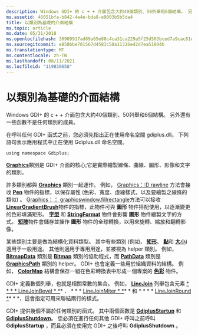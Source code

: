 ```yaml
---
description: Windows GDI+ 的 c + + 介面包含大約40個類別、50列舉和6個結構。 另外還有一些函數不是任何類別的成員。
ms.assetid: 46051bfa-b842-4e4e-bda8-e9003b5b5da4
title: 以類別為基礎的介面結構
ms.topic: article
ms.date: 05/31/2018
ms.openlocfilehash: 30909917ad89a65e88c4ca31ca229a5f25d503bced7a9cac81e4199ced1ba7d1
ms.sourcegitcommit: e858bbe701567d4583c50a11326e42d7ea51804b
ms.translationtype: MT
ms.contentlocale: zh-TW
ms.lasthandoff: 08/11/2021
ms.locfileid: "119830658"
---
```

# <a name="the-structure-of-the-class-based-interface"></a>以類別為基礎的介面結構

Windows GDI+ 的 c + + 介面包含大約40個類別、50列舉和6個結構。 另外還有一些函數不是任何類別的成員。

在呼叫任何 GDI+ 函式之前，您必須先指出正在使用命名空間 gdiplus.dll。 下列語句表示應用程式中正在使用 Gdiplus.dll 命名空間。

`using namespace Gdiplus;`

[**Graphics**](/windows/win32/api/gdiplusgraphics/nl-gdiplusgraphics-graphics)類別是 GDI+ 介面的核心;它是實際繪製線條、曲線、圖形、影像和文字的類別。

許多類別都與 [**Graphics**](/windows/win32/api/gdiplusgraphics/nl-gdiplusgraphics-graphics) 類別一起運作。 例如， [Graphics：:D rawline](/windows/win32/api/gdiplusgraphics/nf-gdiplusgraphics-graphics-drawline(inconstpen_inint_inint_inint_inint)) 方法會接收 [**Pen**](/windows/win32/api/gdipluspen/nl-gdipluspen-pen) 物件的指標，以保存屬性 (色彩、寬度、虛線樣式，以及要繪製之線條的類似) 。 [Graphics：： graphicswindow.fillrectangle](/windows/win32/api/gdiplusgraphics/nf-gdiplusgraphics-graphics-fillrectangle(inconstbrush_inconstrectf_))方法可以接收 [**LinearGradientBrush**](/windows/win32/api/gdiplusbrush/nl-gdiplusbrush-lineargradientbrush)物件的指標，此物件可與 **圖形** 物件搭配使用，以逐漸變更的色彩填滿矩形。 [**字型**](/windows/win32/api/gdiplusheaders/nl-gdiplusheaders-font) 和 [**StringFormat**](/windows/win32/api/gdiplusstringformat/nl-gdiplusstringformat-stringformat) 物件會影響 **圖形** 物件繪製文字的方式。 [**矩陣**](/windows/win32/api/gdiplusmatrix/nl-gdiplusmatrix-matrix)物件會儲存並操作 **圖形** 物件的全球轉換，以用來旋轉、縮放和翻轉影像。

某些類別主要是做為結構化資料類型。 其中有些類別 (例如， [**矩形**](/windows/win32/api/gdiplustypes/nl-gdiplustypes-rect)、 [**點**](/windows/win32/api/gdiplustypes/nl-gdiplustypes-point)和 [**大小**](/windows/win32/api/gdiplustypes/nl-gdiplustypes-size)) 適用于一般用途。 其他則適用于專用用途，並被視為 helper 類別。 例如， [**BitmapData**](/windows/win32/api/gdiplusimaging/nl-gdiplusimaging-bitmapdata) 類別是 [**Bitmap**](/windows/win32/api/gdiplusheaders/nl-gdiplusheaders-bitmap) 類別的協助程式，而 [**PathData**](/windows/win32/api/gdiplustypes/nl-gdiplustypes-pathdata) 類別是 [**GraphicsPath**](/windows/win32/api/gdipluspath/nl-gdipluspath-graphicspath) 類別的 helper。 GDI+ 也會定義一些用於組織資料的結構。 例如， [**ColorMap**](/windows/win32/api/Gdipluscolormatrix/ns-gdipluscolormatrix-colormap) 結構會保存一組在色彩轉換表中形成一個專案的 [**色彩**](/windows/win32/api/gdipluscolor/nl-gdipluscolor-color) 物件。

GDI+ 定義數個列舉，也就是相關常數的集合。 例如， [**LineJoin**](/windows/win32/api/Gdiplusenums/ne-gdiplusenums-linejoin) 列舉包含元素 [* * * * LineJoinBevel * *](/windows/win32/api/Gdiplusenums/ne-gdiplusenums-linejoin)* *、* * * * [LineJoinMiter * *](/windows/win32/api/Gdiplusenums/ne-gdiplusenums-linejoin)* * 和 * * * * [LineJoinRound *](/windows/win32/api/Gdiplusenums/ne-gdiplusenums-linejoin)* * *，這會指定可用來聯結兩行的樣式。

GDI+ 提供幾個不屬於任何類別的函式。 其中兩個函數是 [**GdiplusStartup**](/windows/win32/api/Gdiplusinit/nf-gdiplusinit-gdiplusstartup) 和 [**GdiplusShutdown**](/windows/win32/api/Gdiplusinit/nf-gdiplusinit-gdiplusshutdown)。 您必須在進行任何其他 GDI+ 呼叫之前呼叫 **GdiplusStartup** ，而且必須在使用完 GDI+ 之後呼叫 **GdiplusShutdown** 。

 

 
